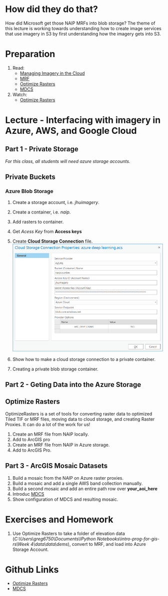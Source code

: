 # How did they do that?
How did Microsoft get those NAIP MRFs into blob storage? The theme of this lecture is working towards understanding how to create image services that use imagery in S3 by first understanding how the imagery gets into S3.

# Preparation
1. Read:
    - [Managing Imagery in the Cloud](http://proceedings.esri.com/library/userconf/proc17/tech-workshops/tw_630-625.pdf)
    - [MRF](https://community.esri.com/thread/212729-mrf-s3-mosaics-caches-and-optimization)
    - [Optimize Rasters](https://github.com/Esri/OptimizeRasters)
    - [MDCS](https://github.com/Esri/mdcs-py)
2. Watch:
    - [Optimize Rasters](https://www.youtube.com/watch?v=NEu0BYA1jAA)

# Lecture - Interfacing with imagery in Azure, AWS, and Google Cloud

## Part 1 - Private Storage
*For this class, all students will need azure storage accounts.*

## Private Buckets
### Azure Blob Storage
1. Create a storage account, i.e. *jhuimagery*.
2. Create a container, i.e. *naip*.
3. Add rasters to container.
4. Get *Acess Key* from **Access keys**
5. Create **Cloud Storage Connection** file.
![](https://raw.githubusercontent.com/gbrunner/developing-with-imagery/master/Week%202/azure_private_connection.png)

1. Show how to make a cloud storage connection to a private container.

2. Creating a private blob storage container.


## Part 2 - Geting Data into the Azure Storage

## Optimize Rasters
OptimizeRasters is a set of tools for converting raster data to optimized Tiled TIF or MRF files, moving data to cloud storage, and creating Raster Proxies. It can do a lot of the work for us!
1. Create an MRF file from NAIP locally. 
2. Add to ArcGIS pro
3. Create an MRF file from NAIP in Azure storage.
4. Add to ArcGIS Pro.

## Part 3 - ArcGIS Mosaic Datasets
1. Build a mosaic from the NAIP on Azure raster proxies.
2. Build a mosaic and add a single AWS band collection manually.
3. Build a second mosaic and add an entire path row over **your_aoi_here**
4. Introduc [MDCS](https://github.com/Esri/mdcs-py)
5. Show configuration of MDCS and resulting mosaic.

# Exercises and Homework
1. Use Optimize Rasters to take a folder of elevation data (*C:\Users\greg6750\Documents\IPython Notebooks\intro-prog-for-gis-rs\Week 4\data\data\dems*), convert to MRF, and load into Azure Storage Account.

# Github Links
  - [Optimize Rasters](https://github.com/Esri/OptimizeRasters)
  - [MDCS](https://github.com/Esri/mdcs-py)
